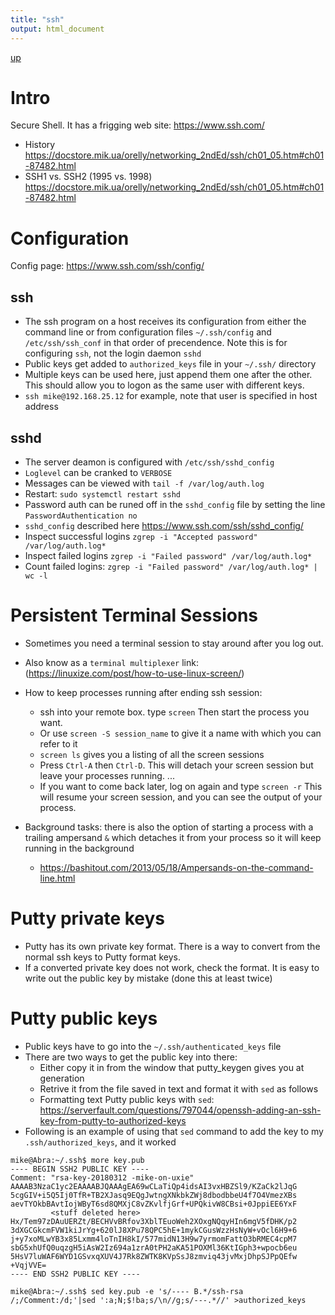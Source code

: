 ```yaml
---
title: "ssh"
output: html_document
---
```

[up](https://mikewise2718.github.io/markdowndocs/)

# Intro
Secure Shell. It has a frigging web site: <https://www.ssh.com/>
- History <https://docstore.mik.ua/orelly/networking_2ndEd/ssh/ch01_05.htm#ch01-87482.html>
- SSH1 vs. SSH2 (1995 vs. 1998) <https://docstore.mik.ua/orelly/networking_2ndEd/ssh/ch01_05.htm#ch01-87482.html>

# Configuration
Config page: <https://www.ssh.com/ssh/config/>

## ssh
- The ssh program on a host receives its configuration from either the command line or from configuration files `~/.ssh/config` and `/etc/ssh/ssh_conf` in that order of precendence. Note this is for configuring `ssh`, not the login daemon `sshd`
- Public keys get added to `authorized_keys` file in your `~/.ssh/` directory
- Multiple keys can be used here, just append them one after the other. This should allow you to logon as the same user with different keys.
- `ssh mike@192.168.25.12` for example, note that user is specified in host address




## sshd
- The server deamon is configured with `/etc/ssh/sshd_config`
- `Loglevel` can be cranked to `VERBOSE`
- Messages can be viewed with `tail -f /var/log/auth.log`
- Restart: `sudo systemctl restart sshd`
- Password auth can be runed off in the `sshd_config` file by setting the line `PasswordAuthentication no`
- `sshd_config` described here <https://www.ssh.com/ssh/sshd_config/>
- Inspect successful logins `zgrep -i "Accepted password" /var/log/auth.log*`
- Inspect failed logins `zgrep -i "Failed password" /var/log/auth.log*`
- Count failed logins: `zgrep -i "Failed password" /var/log/auth.log* | wc -l`

# Persistent Terminal Sessions
- Sometimes you need a terminal session to stay around after you log out.<br>
- Also know as  a `terminal multiplexer` link: (https://linuxize.com/post/how-to-use-linux-screen/)

- How to keep processes running after ending ssh session:
  - ssh into your remote box. type `screen` Then start the process you want.
  - Or use `screen -S session_name` to give it a name with which you can refer to it
  - `screen ls` gives you a listing of all the screen sessions
  - Press `Ctrl-A` then `Ctrl-D`. This will detach your screen session but leave your processes running. ...
  - If you want to come back later, log on again and type `screen -r` This will resume your screen session, and you can see the output of your process.

- Background tasks: there is also the option of starting a process with a trailing ampersand `&` which detaches it from your process so it will keep running in the background
   - https://bashitout.com/2013/05/18/Ampersands-on-the-command-line.html

# Putty private keys
- Putty has its own private key format. There is a way to convert from the normal ssh keys to Putty format keys.
- If a converted private key does not work, check the format. It is easy to write out the public key by mistake (done this at least twice)

# Putty public keys
- Public keys have to go into the `~/.ssh/authenticated_keys` file
- There are two ways to get the public key into there:
  - Either copy it in from the window that putty_keygen gives you at generation
  - Retrive it from the file saved in text and format it with `sed` as follows
  - Formatting text Putty public keys with `sed`: <https://serverfault.com/questions/797044/openssh-adding-an-ssh-key-from-putty-to-authorized-keys>
- Following is an example of using that `sed` command to add the key to my `.ssh/authorized_keys`, and it worked
```
mike@Abra:~/.ssh$ more key.pub
---- BEGIN SSH2 PUBLIC KEY ----
Comment: "rsa-key-20180312 -mike-on-uxie"
AAAAB3NzaC1yc2EAAAABJQAAAgEA69wCLaTiQp4idsAI3vxHBZSl9/KZaCk2lJqG
5cgGIV+i5Q5Ij0TfR+TB2XJasq9EQgJwtngXNkbkZWj8dbodbbeU4f7O4VmezXBs
aevTYOkbBAvtIojWByT6sd8QMXjC8vZKvlfjGrf+UPQkivW8CBsi+0JppiEE6YxF
         <stuff deleted here>
Hx/Tem97zDAuUERZt/BECHVvBRfov3XblTEuoWeh2XOxgNQqyHIn6mgV5fDHK/p2
3dXGCGkcmFVW1kiJrYg+620lJ8XPu78QPC5hE+1mykCGusWzzHsNyW+vOcl6H9+6
j+y7xoMLwYB3x85Lxmm4loTnIH8kI/577midN13H9w7yrmomFattO3bRMEC4cpM7
sbG5xhUfQ0uqzgH5iAsW2Iz694a1zrA0tPH2aKA51POXMl36KtIGph3+wpocb6eu
5HsV7luWAF6WYD1GSvxqXUV4J7Rk8ZWTK8KVpSsJ8zmviq43jvMxjDhpSJPpQEfw
+VqjVVE=
---- END SSH2 PUBLIC KEY ----

mike@Abra:~/.ssh$ sed key.pub -e 's/---- B.*/ssh-rsa /;/Comment:/d;'|sed ':a;N;$!ba;s/\n//g;s/---.*//' >authorized_keys
```
